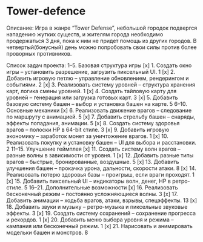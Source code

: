 # Tower-defence
Описание: Игра в жанре “Tower Defense”, небольшой городок подвергся нападению жутких существ, и жителям города необходимо продержаться 3 дня, пока к ним не придет помощь из других городов. В четвертый(бонусный) день можно попробовать свои силы против более проворных противников.

Список задач проекта:
1–5. Базовая структура игры
 [x] 1. Создать окно игры – установить разрешение, загрузить пиксельный UI.                1
 [x] 2. Добавить игровую петлю – управление обновлением, рендерингом и событиями.          2
 [x] 3. Реализовать систему уровней – структура хранения карт, логика смены уровней.       1
 [x] 4. Создать тайловую карту для уровней – генерация или загрузка готовых карт.          3
 [x] 5. Добавить базовую систему башен – выбор и установка башен на карте.                 5
6–10. Основные механики
 [x] 6. Реализовать движение врагов – следование по маршруту с анимацией.                  5
 [x] 7. Добавить стрельбу башен – снаряды, эффекты попадания, анимации.                    5
 [x] 8. Создать систему здоровья врагов – полоски HP в 64-bit стиле.                       3
 [x] 9. Добавить игровую экономику – заработок монет за уничтожение врагов.                1
 [x] 10. Реализовать покупку и установку башен – UI для выбора и расстановки.              2
11–15. Улучшение геймплея
 [x] 11. Создать систему волн врагов – разные волны в зависимости от уровня.               1
 [x] 12. Добавить разные типы врагов – быстрые, бронированные, воздушные.                  5
 [x] 13. Добавить улучшения башен – прокачка урона, дальности, скорости атаки.             8
 [x] 14. Реализовать потерю здоровья базы – проигрыш, если враги проходят.                 1
 [x] 15. Добавить пиксельный UI – индикаторы волн, денег, HP в ретро-стиле.                5
16–21. Дополнительные возможности
 [x] 16. Реализовать бесконечный режим – постоянно усложняющиеся волны.                    3
 [x] 17. Добавить анимации – ходьба врагов, атаки, взрывы, спецэффекты.                    13
 [x] 18. Добавить звуки и музыку – ретро-музыка и пиксельные звуковые эффекты.             3
 [x] 19. Создать систему сохранений – сохранение прогресса и рекордов.                     1
 [x] 20. Добавить меню выбора уровня и режима – кампания или бесконечный режим.            1
 [x] 21. Нарисовать и анимировать модельки башен и монстров.                               8
